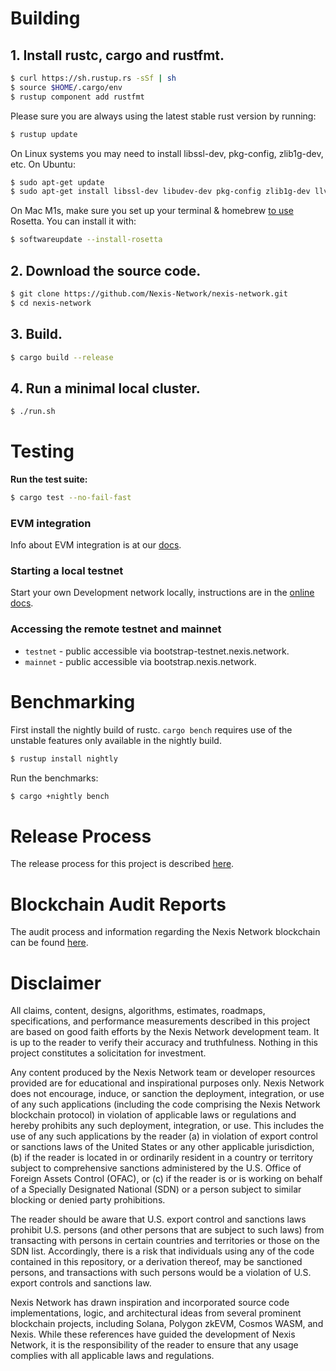 # Building

## **1. Install rustc, cargo and rustfmt.**

```bash
$ curl https://sh.rustup.rs -sSf | sh
$ source $HOME/.cargo/env
$ rustup component add rustfmt
```

Please sure you are always using the latest stable rust version by running:

```bash
$ rustup update
```

On Linux systems you may need to install libssl-dev, pkg-config, zlib1g-dev, etc.  On Ubuntu:

```bash
$ sudo apt-get update
$ sudo apt-get install libssl-dev libudev-dev pkg-config zlib1g-dev llvm clang make cmake protobuf-compiler
```

On Mac M1s, make sure you set up your terminal & homebrew [to use](https://5balloons.info/correct-way-to-install-and-use-homebrew-on-m1-macs/) Rosetta. You can install it with:

```bash
$ softwareupdate --install-rosetta
```

## **2. Download the source code.**

```bash
$ git clone https://github.com/Nexis-Network/nexis-network.git
$ cd nexis-network
```

## **3. Build.**

```bash
$ cargo build --release
```

## **4. Run a minimal local cluster.**
```bash
$ ./run.sh
```

# Testing

**Run the test suite:**

```bash
$ cargo test --no-fail-fast
```

### EVM integration
Info about EVM integration is at our [docs](https://docs.nexis.network/).

### Starting a local testnet
Start your own Development network locally, instructions are in the [online docs](https://docs.nexis.network/cluster/bench-tps).

### Accessing the remote testnet and mainnet
* `testnet` - public accessible via bootstrap-testnet.nexis.network.
* `mainnet` - public accessible via bootstrap.nexis.network.

# Benchmarking

First install the nightly build of rustc. `cargo bench` requires use of the
unstable features only available in the nightly build.

```bash
$ rustup install nightly
```

Run the benchmarks:

```bash
$ cargo +nightly bench
```

# Release Process

The release process for this project is described [here](RELEASE.md).

# Blockchain Audit Reports

The audit process and information regarding the Nexis Network blockchain can be found [here](https://github.com/Nexis-Network/NEXIS-Audit-Reports/tree/main).


# Disclaimer

All claims, content, designs, algorithms, estimates, roadmaps, specifications, and performance measurements described in this project are based on good faith efforts by the Nexis Network development team. It is up to the reader to verify their accuracy and truthfulness. Nothing in this project constitutes a solicitation for investment.

Any content produced by the Nexis Network team or developer resources provided are for educational and inspirational purposes only. Nexis Network does not encourage, induce, or sanction the deployment, integration, or use of any such applications (including the code comprising the Nexis Network blockchain protocol) in violation of applicable laws or regulations and hereby prohibits any such deployment, integration, or use. This includes the use of any such applications by the reader (a) in violation of export control or sanctions laws of the United States or any other applicable jurisdiction, (b) if the reader is located in or ordinarily resident in a country or territory subject to comprehensive sanctions administered by the U.S. Office of Foreign Assets Control (OFAC), or (c) if the reader is or is working on behalf of a Specially Designated National (SDN) or a person subject to similar blocking or denied party prohibitions.

The reader should be aware that U.S. export control and sanctions laws prohibit U.S. persons (and other persons that are subject to such laws) from transacting with persons in certain countries and territories or those on the SDN list. Accordingly, there is a risk that individuals using any of the code contained in this repository, or a derivation thereof, may be sanctioned persons, and transactions with such persons would be a violation of U.S. export controls and sanctions law.

Nexis Network has drawn inspiration and incorporated source code implementations, logic, and architectural ideas from several prominent blockchain projects, including Solana, Polygon zkEVM, Cosmos WASM, and Nexis. While these references have guided the development of Nexis Network, it is the responsibility of the reader to ensure that any usage complies with all applicable laws and regulations.
